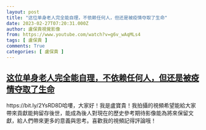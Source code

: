 ```yaml
---
layout: post
title: "这位单身老人完全能自理，不依赖任何人，但还是被疫情夺取了生命"
date: 2023-02-27T07:20:31.000Z
author: 盧保貴視覺影像
from: https://www.youtube.com/watch?v=g6v_wAqMLs4
tags: [ 盧保貴 ]
comments: True
categories: [ 盧保貴 ]
---
```

<!--1677482431000-->
[这位单身老人完全能自理，不依赖任何人，但还是被疫情夺取了生命](https://www.youtube.com/watch?v=g6v_wAqMLs4)
------

<div>
https://bit.ly/2YsRD8D哈嘍，大家好！我是盧寶貴！我拍攝的視頻希望能給大家帶來貢獻能夠留存後世，能成為後人對現在的歷史參考期待影像能為將來保留文獻，給人們帶來更多的意義與思考。喜歡我的視頻記得評論哦！
</div>
